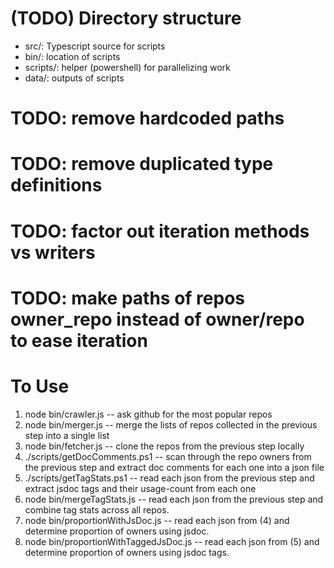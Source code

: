 # (TODO) Directory structure
- src/: Typescript source for scripts
- bin/: location of scripts
- scripts/: helper (powershell) for parallelizing work
- data/: outputs of scripts

# TODO: remove hardcoded paths
# TODO: remove duplicated type definitions
# TODO: factor out iteration methods vs writers
# TODO: make paths of repos owner_repo instead of owner/repo to ease iteration

# To Use
1) node bin/crawler.js -- ask github for the most popular repos
2) node bin/merger.js -- merge the lists of repos collected in the previous step into a single list
3) node bin/fetcher.js -- clone the repos from the previous step locally
4) ./scripts/getDocComments.ps1 -- scan through the repo owners from the previous step and extract doc comments for each one into a json file
5) ./scripts/getTagStats.ps1 -- read each json from the previous step and extract jsdoc tags and their usage-count from each one
6) node bin/mergeTagStats.js -- read each json from the previous step and combine tag stats across all repos.
7) node bin/proportionWithJsDoc.js -- read each json from (4) and determine proportion of owners using jsdoc.
8) node bin/proportionWithTaggedJsDoc.js -- read each json from (5) and determine proportion of owners using jsdoc tags.